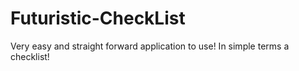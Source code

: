 # Futuristic-CheckList
Very easy and straight forward application to use! In simple terms a checklist!
